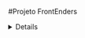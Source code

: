 #Projeto  FrontEnders
<details><sumary> Telas do Site
  </sumary>
   ➝ Página Inicial
   ➝ Página de contatos
   ➝ Página de Serviços 
   ➝ Página Cadastro Lista de Espera
   ➝ Página de Login com Recuperação de senha
  </details>
